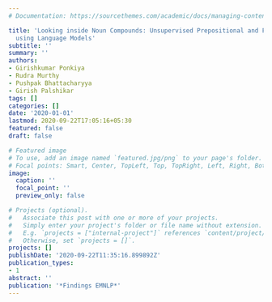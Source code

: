 ```yaml
---
# Documentation: https://sourcethemes.com/academic/docs/managing-content/

title: 'Looking inside Noun Compounds: Unsupervised Prepositional and Free Paraphrasing
  using Language Models'
subtitle: ''
summary: ''
authors:
- Girishkumar Ponkiya
- Rudra Murthy
- Pushpak Bhattacharyya
- Girish Palshikar
tags: []
categories: []
date: '2020-01-01'
lastmod: 2020-09-22T17:05:16+05:30
featured: false
draft: false

# Featured image
# To use, add an image named `featured.jpg/png` to your page's folder.
# Focal points: Smart, Center, TopLeft, Top, TopRight, Left, Right, BottomLeft, Bottom, BottomRight.
image:
  caption: ''
  focal_point: ''
  preview_only: false

# Projects (optional).
#   Associate this post with one or more of your projects.
#   Simply enter your project's folder or file name without extension.
#   E.g. `projects = ["internal-project"]` references `content/project/deep-learning/index.md`.
#   Otherwise, set `projects = []`.
projects: []
publishDate: '2020-09-22T11:35:16.899892Z'
publication_types:
- 1
abstract: ''
publication: '*Findings EMNLP*'
---
```

